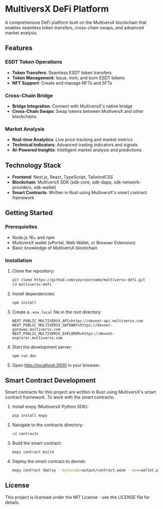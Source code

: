 # MultiversX DeFi Platform

A comprehensive DeFi platform built on the MultiversX blockchain that enables seamless token transfers, cross-chain swaps, and advanced market analysis.

## Features

### ESDT Token Operations
- **Token Transfers**: Seamless ESDT token transfers
- **Token Management**: Issue, mint, and burn ESDT tokens
- **NFT Support**: Create and manage NFTs and SFTs

### Cross-Chain Bridge
- **Bridge Integration**: Connect with MultiversX's native bridge
- **Cross-Chain Swaps**: Swap tokens between MultiversX and other blockchains

### Market Analysis
- **Real-time Analytics**: Live price tracking and market metrics
- **Technical Indicators**: Advanced trading indicators and signals
- **AI-Powered Insights**: Intelligent market analysis and predictions

## Technology Stack

- **Frontend**: Next.js, React, TypeScript, TailwindCSS
- **Blockchain**: MultiversX SDK (sdk-core, sdk-dapp, sdk-network-providers, sdk-wallet)
- **Smart Contracts**: Written in Rust using MultiversX's smart contract framework

## Getting Started

### Prerequisites

- Node.js 16+ and npm
- MultiversX wallet (xPortal, Web Wallet, or Browser Extension)
- Basic knowledge of MultiversX blockchain

### Installation

1. Clone the repository:
   ```bash
   git clone https://github.com/yourusername/multiversx-defi.git
   cd multiversx-defi
   ```

2. Install dependencies:
   ```bash
   npm install
   ```

3. Create a `.env.local` file in the root directory:
   ```
   NEXT_PUBLIC_MULTIVERSX_API=https://devnet-api.multiversx.com
   NEXT_PUBLIC_MULTIVERSX_GATEWAY=https://devnet-gateway.multiversx.com
   NEXT_PUBLIC_MULTIVERSX_EXPLORER=https://devnet-explorer.multiversx.com
   ```

4. Start the development server:
   ```bash
   npm run dev
   ```

5. Open [http://localhost:3000](http://localhost:3000) in your browser.

## Smart Contract Development

Smart contracts for this project are written in Rust using MultiversX's smart contract framework. To work with the smart contracts:

1. Install mxpy (MultiversX Python SDK):
   ```bash
   pip install mxpy
   ```

2. Navigate to the contracts directory:
   ```bash
   cd contracts
   ```

3. Build the smart contract:
   ```bash
   mxpy contract build
   ```

4. Deploy the smart contract to devnet:
   ```bash
   mxpy contract deploy --bytecode=output/contract.wasm --pem=wallet.pem --gas-limit=60000000 --proxy=https://devnet-gateway.multiversx.com --chain=D --recall-nonce --send
   ```

## License

This project is licensed under the MIT License - see the LICENSE file for details. 